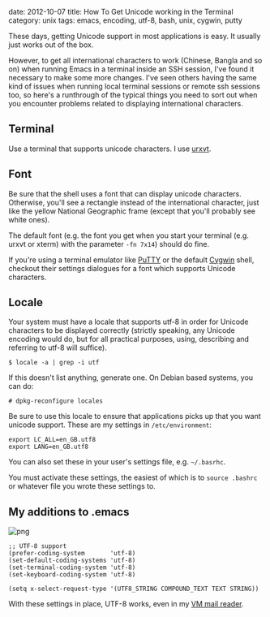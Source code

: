 date:    2012-10-07
title: How To Get Unicode working in the Terminal
category: unix
tags: emacs, encoding, utf-8, bash, unix, cygwin, putty

These days, getting Unicode support in most applications is easy. It
usually just works out of the box.

However, to get all international characters to work (Chinese, Bangla
and so on) when running Emacs in a terminal inside an SSH session,
I've found it necessary to make some more changes. I've seen others
having the same kind of issues when running local terminal sessions or
remote ssh sessions too, so here's a runthrough of the typical things
you need to sort out when you encounter problems related to displaying
international characters.

## Terminal

Use a terminal that supports unicode characters. I use
[urxvt](http://software.schmorp.de/pkg/rxvt-unicode.html).

## Font

Be sure that the shell uses a font that can display unicode
characters. Otherwise, you'll see a rectangle instead of the
international character, just like the yellow National Geographic
frame (except that you'll probably see white ones).

The default font (e.g. the font you get when you start your terminal
(e.g. urxvt or xterm) with the parameter ```-fn 7x14```) should do
fine.

If you're using a terminal emulator like
[PuTTY](http://www.chiark.greenend.org.uk/~sgtatham/putty/download.html)
or the default [Cygwin](http://cygwin.com) shell, checkout their
settings dialogues for a font which supports Unicode characters.

## Locale

Your system must have a locale that supports utf-8 in order for
Unicode characters to be displayed correctly (strictly speaking, any
Unicode encoding would do, but for all practical purposes, using,
describing and referring to utf-8 will suffice).

    $ locale -a | grep -i utf

If this doesn't list anything, generate one. On Debian based systems, you can do:

    # dpkg-reconfigure locales

Be sure to use this locale to ensure that applications picks
up that you want unicode support. These are my settings in
```/etc/environment```:

    export LC_ALL=en_GB.utf8
    export LANG=en_GB.utf8

You can also set these in your user's settings file,
e.g. ```~/.basrhc```.

You must activate these settings, the easiest of which is to ```source
.bashrc``` or whatever file you wrote these settings to.


## My additions to .emacs
<img class="right" src="/graphics/emacs.png" alt="png"/>

```
;; UTF-8 support
(prefer-coding-system       'utf-8)
(set-default-coding-systems 'utf-8)
(set-terminal-coding-system 'utf-8)
(set-keyboard-coding-system 'utf-8)

(setq x-select-request-type '(UTF8_STRING COMPOUND_TEXT TEXT STRING))
```

With these settings in place, UTF-8 works, even in my <a
href="https://launchpad.net/vm">VM mail reader</a>.


